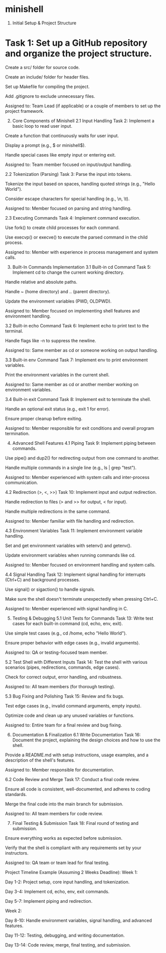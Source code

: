# minishell

1. Initial Setup & Project Structure
# Task 1: Set up a GitHub repository and organize the project structure.

Create a src/ folder for source code.

Create an include/ folder for header files.

Set up Makefile for compiling the project.

Add .gitignore to exclude unnecessary files.

Assigned to: Team Lead (if applicable) or a couple of members to set up the project framework.

2. Core Components of Minishell
2.1 Input Handling
Task 2: Implement a basic loop to read user input.

Create a function that continuously waits for user input.

Display a prompt (e.g., $ or minishell$).

Handle special cases like empty input or entering exit.

Assigned to: Team member focused on input/output handling.

2.2 Tokenization (Parsing)
Task 3: Parse the input into tokens.

Tokenize the input based on spaces, handling quoted strings (e.g., "Hello World").

Consider escape characters for special handling (e.g., \n, \t).

Assigned to: Member focused on parsing and string handling.

2.3 Executing Commands
Task 4: Implement command execution.

Use fork() to create child processes for each command.

Use execvp() or execve() to execute the parsed command in the child process.

Assigned to: Member with experience in process management and system calls.

3. Built-In Commands Implementation
3.1 Built-in cd Command
Task 5: Implement cd to change the current working directory.

Handle relative and absolute paths.

Handle ~ (home directory) and .. (parent directory).

Update the environment variables (PWD, OLDPWD).

Assigned to: Member focused on implementing shell features and environment handling.

3.2 Built-in echo Command
Task 6: Implement echo to print text to the terminal.

Handle flags like -n to suppress the newline.

Assigned to: Same member as cd or someone working on output handling.

3.3 Built-in env Command
Task 7: Implement env to print environment variables.

Print the environment variables in the current shell.

Assigned to: Same member as cd or another member working on environment variables.

3.4 Built-in exit Command
Task 8: Implement exit to terminate the shell.

Handle an optional exit status (e.g., exit 1 for error).

Ensure proper cleanup before exiting.

Assigned to: Member responsible for exit conditions and overall program termination.

4. Advanced Shell Features
4.1 Piping
Task 9: Implement piping between commands.

Use pipe() and dup2() for redirecting output from one command to another.

Handle multiple commands in a single line (e.g., ls | grep "test").

Assigned to: Member experienced with system calls and inter-process communication.

4.2 Redirection (>, <, >>)
Task 10: Implement input and output redirection.

Handle redirection to files (> and >> for output, < for input).

Handle multiple redirections in the same command.

Assigned to: Member familiar with file handling and redirection.

4.3 Environment Variables
Task 11: Implement environment variable handling.

Set and get environment variables with setenv() and getenv().

Update environment variables when running commands like cd.

Assigned to: Member focused on environment handling and system calls.

4.4 Signal Handling
Task 12: Implement signal handling for interrupts (Ctrl+C) and background processes.

Use signal() or sigaction() to handle signals.

Make sure the shell doesn't terminate unexpectedly when pressing Ctrl+C.

Assigned to: Member experienced with signal handling in C.

5. Testing & Debugging
5.1 Unit Tests for Commands
Task 13: Write test cases for each built-in command (cd, echo, env, exit).

Use simple test cases (e.g., cd /home, echo "Hello World").

Ensure proper behavior with edge cases (e.g., invalid arguments).

Assigned to: QA or testing-focused team member.

5.2 Test Shell with Different Inputs
Task 14: Test the shell with various scenarios (pipes, redirections, commands, edge cases).

Check for correct output, error handling, and robustness.

Assigned to: All team members (for thorough testing).

5.3 Bug Fixing and Polishing
Task 15: Review and fix bugs.

Test edge cases (e.g., invalid command arguments, empty inputs).

Optimize code and clean up any unused variables or functions.

Assigned to: Entire team for a final review and bug fixing.

6. Documentation & Finalization
6.1 Write Documentation
Task 16: Document the project, explaining the design choices and how to use the shell.

Provide a README.md with setup instructions, usage examples, and a description of the shell's features.

Assigned to: Member responsible for documentation.

6.2 Code Review and Merge
Task 17: Conduct a final code review.

Ensure all code is consistent, well-documented, and adheres to coding standards.

Merge the final code into the main branch for submission.

Assigned to: All team members for code review.

7. Final Testing & Submission
Task 18: Final round of testing and submission.

Ensure everything works as expected before submission.

Verify that the shell is compliant with any requirements set by your instructors.

Assigned to: QA team or team lead for final testing.

Project Timeline Example (Assuming 2 Weeks Deadline):
Week 1:

Day 1-2: Project setup, core input handling, and tokenization.

Day 3-4: Implement cd, echo, env, exit commands.

Day 5-7: Implement piping and redirection.

Week 2:

Day 8-10: Handle environment variables, signal handling, and advanced features.

Day 11-12: Testing, debugging, and writing documentation.

Day 13-14: Code review, merge, final testing, and submission.

